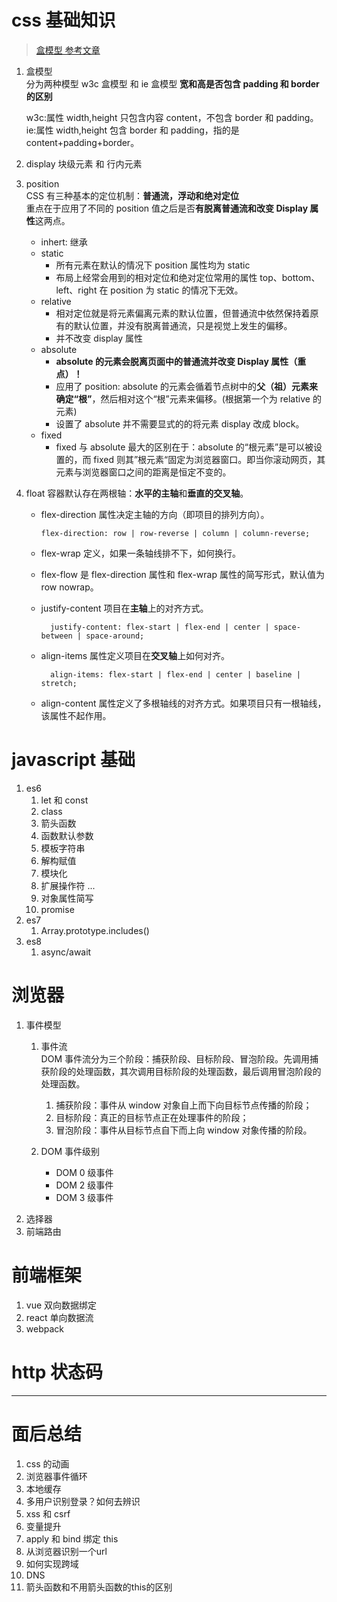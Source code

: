 # css 基础知识

> [盒模型 参考文章](https://www.cnblogs.com/coffeedeveloper/p/3145790.html)

1. 盒模型  
   分为两种模型 w3c 盒模型 和 ie 盒模型 **宽和高是否包含 padding 和 border 的区别**

   w3c:属性 width,height 只包含内容 content，不包含 border 和 padding。  
   ie:属性 width,height 包含 border 和 padding，指的是 content+padding+border。

2. display 块级元素 和 行内元素
3. position  
   CSS 有三种基本的定位机制：**普通流，浮动和绝对定位**  
   重点在于应用了不同的 position 值之后是否**有脱离普通流和改变 Display 属性**这两点。

   - inhert: 继承
   - static
     - 所有元素在默认的情况下 position 属性均为 static
     - 布局上经常会用到的相对定位和绝对定位常用的属性 top、bottom、left、right 在 position 为 static 的情况下无效。
   - relative
     - 相对定位就是将元素偏离元素的默认位置，但普通流中依然保持着原有的默认位置，并没有脱离普通流，只是视觉上发生的偏移。
     - 并不改变 display 属性
   - absolute
     - **absolute 的元素会脱离页面中的普通流并改变 Display 属性（重点）！**
     - 应用了 position: absolute 的元素会循着节点树中的**父（祖）元素来确定“根”**，然后相对这个“根”元素来偏移。(根据第一个为 relative 的元素)
     - 设置了 absolute 并不需要显式的的将元素 display 改成 block。
   - fixed
     - fixed 与 absolute 最大的区别在于：absolute 的“根元素”是可以被设置的，而 fixed 则其”根元素“固定为浏览器窗口。即当你滚动网页，其元素与浏览器窗口之间的距离是恒定不变的。

4. float
   容器默认存在两根轴：**水平的主轴**和**垂直的交叉轴**。

   - flex-direction 属性决定主轴的方向（即项目的排列方向）。

     ```
     flex-direction: row | row-reverse | column | column-reverse;
     ```

   - flex-wrap 定义，如果一条轴线排不下，如何换行。
   - flex-flow 是 flex-direction 属性和 flex-wrap 属性的简写形式，默认值为 row nowrap。
   - justify-content 项目在**主轴**上的对齐方式。

     ```
       justify-content: flex-start | flex-end | center | space-between | space-around;
     ```

   - align-items 属性定义项目在**交叉轴**上如何对齐。

     ```
       align-items: flex-start | flex-end | center | baseline | stretch;
     ```

   - align-content 属性定义了多根轴线的对齐方式。如果项目只有一根轴线，该属性不起作用。

# javascript 基础

1. es6
   1. let 和 const
   2. class
   3. 箭头函数
   4. 函数默认参数
   5. 模板字符串
   6. 解构赋值
   7. 模块化
   8. 扩展操作符 ...
   9. 对象属性简写
   10. promise
2. es7
   1. Array.prototype.includes()
3. es8
   1. async/await

# 浏览器

1. 事件模型

   1. 事件流  
      DOM 事件流分为三个阶段：捕获阶段、目标阶段、冒泡阶段。先调用捕获阶段的处理函数，其次调用目标阶段的处理函数，最后调用冒泡阶段的处理函数。

      1. 捕获阶段：事件从 window 对象自上而下向目标节点传播的阶段；
      2. 目标阶段：真正的目标节点正在处理事件的阶段；
      3. 冒泡阶段：事件从目标节点自下而上向 window 对象传播的阶段。

   2. DOM 事件级别
      - DOM 0 级事件
      - DOM 2 级事件
      - DOM 3 级事件

2) 选择器
3) 前端路由

# 前端框架

1. vue 双向数据绑定
2. react 单向数据流
3. webpack

# http 状态码

---

# 面后总结

1. css 的动画
2. 浏览器事件循环
3. 本地缓存
4. 多用户识别登录？如何去辨识
5. xss 和 csrf
6. 变量提升
7. apply 和 bind 绑定 this
8. 从浏览器识别一个url
9. 如何实现跨域
10. DNS
11. 箭头函数和不用箭头函数的this的区别